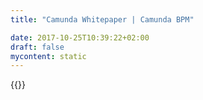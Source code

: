 ```yaml
---
title: "Camunda Whitepaper | Camunda BPM"

date: 2017-10-25T10:39:22+02:00
draft: false
mycontent: static
---
```

{{<whitepapers-single
title=""
teaser=""
mcautomationid=""
mcemailid=""
hsformid="9c53e07e-8ca8-4728-9a94-c218515b2ee5"
pdf="//assets.ctfassets.net/vpidbgnakfvf/7MRroAGy3uo8AMoseIcMC2/8e0f0ae7e733b65448050573da868d5f/Unikate_vom_Band_Artikel.pdf"
thumbnail="//images.ctfassets.net/vpidbgnakfvf/4HBC6mYUGAu6kEs6o0yiuE/590dfe1cefe05dc698e92e1570bde5f1/unikate-vom-band.jpg">}}